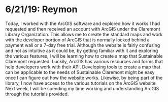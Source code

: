 
6/21/19: Reymon
================

Today, I worked with the ArcGIS software and explored how it works.I had requested and then received an account with ArcGIS under the Claremont Library Organization. This allows me to create the standard maps and work with the developer portion of ArcGIS that is normally locked behind a payment wall or a 7-day free trial. Although the website is fairly confusing and not as intuitive as it could be, by getting familiar with it and exploring the various features, I will be learning how to create a map that Sustainable Claremont requested. Luckily, ArcGIS has various resources and forms that help developers work with their API. Developing tools to create a map that can be applicable to the needs of Sustainable Claremont might be easy once I can figure out how the website works. Likewise, by being part of the library, I now have access to the various tutorials on the ArcGIS website. Next week, I will be spending my time working and understanding ArcGIS through the tutorials provided. 
